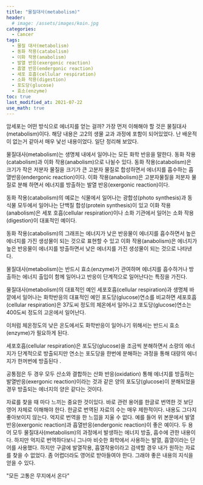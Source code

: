 ```yaml
---
title: "물질대사(metabolism)" 
header:
  # image: /assets/images/koin.jpg
categories:
  - Cancer
tags:
  - 물질 대사(metabolism)
  - 동화 작용(catabolism)
  - 이화 작용(anabolism)
  - 발열 반응(exergonic reaction)
  - 흡열 반응(endergonic reaction)
  - 세포 호흡(cellular respiration)
  - 소화 작용(digestion)
  - 포도당(glucose)
  - 효소(enzyme)
toc: true
last_modified_at: 2021-07-22
use_math: true
---
```


 암세포는 어떤 방식으로 에너지를 얻는 걸까? 가장 먼저 이해해야 할 것은 물질대사(metabolism)이다. 해당 내용은 고2의 생물 교과 과정에 포함이 되어있었다. 난 배운적이 없는거 같아서 매우 낯선 내용이었다. 일단 정리해 보았다.

 물질대사(metabolism)는 생명체 내에서 일어나는 모든 화학 반응을 말한다. 동화 작용(catabolism)과 이화 작용(anabolism)으로 나뉠수 있다. 동화 작용(catabolism)은 크기가 작은 저분자 물질을 크기가 큰 고분자 물질로 합성하면서 에너지를 흡수하는 흡열반응(endergonic reaction)이다. 이화 작용(anabolism)은 고분자물질을 저분자 물질로 분해 하면서 에너지를 방출하는 발열 반응(exergonic reaction)이다.  

 동화 작용(catabolism)의 예로는 식물에서 일어나는 광합성(photo synthesis)과 동식물 모두에서 일어나는 단백질 합성(protein synthesis)이 있고 이화 작용(anabolism)은 세포 호흡(cellular respiration)이나 소화 기관에서 일어는 소화 작용(digestion)이 대표적인 예이다.  

 동화 작용(catabolism)의 그래프는 에너지가 낮은 반응물이 에너지를 흡수하면서 높은 에너지를 가진 생성물이 되는 것으로 표현할 수 있고 이화 작용(anabolism)은 에너지가 높은 반응물이 에너지를 방출하면서 낮은 에너지를 가진 생성물이 되는 것으로 나타낸다.

 물질대사(metabolism)는 반드시 효소(enzyme)가 관여하며 에너지를 흡수하거나 방출하는 에너지 출입이 함께 일어나고 반응이 단계적으로 일어난다는 특징을 가진다.

 물질대사(metabolism)의 대표적인 예인 세포호흡(cellular respiration)과 생명체 바깥에서 일어나는 화학반응의 대표적인 예인 포도당(glucose)연소를 비교하면 세포호흡(cellular respiration)은 37도씨 정도의 체온에서 일어나고 포도당(glucose)연소는 400도씨 정도의 고온에서 일어난다.

 이처럼 체온정도의 낮은 온도에서도 화학반응이 일어나기 위해서는 반드시 효소(enzyme)가 필요하게 된다.

 세포호흡(cellular respiration)은 포도당(glucose)을 조금씩 분해하면서 소량의 에너지가 단계적으로 방출되지만 연소는 포도당을 한번에 분해하는 과정을 통해 대량의 에너지가 한꺼번에 방출된다 .

 공통점은 두 경우 모두 산소와 결합하는 산화 반응(oxidation) 통해 에너지를 방출하는 발열반응(exergonic reaction)이라는 것과 같은 양의 포도당(glucose)이 분해되었을경우 방출되는 에너지의 양은 같다는 것이다.

 자료를 찾을 때 마다 느끼는 중요한 것이있다. 바로 관련 용어를 한글로 번역한 것 보단 영어 자체로 이해해야 한다. 한글로 번역된 자료의 수는 매우 제한적이다. 내용도 그다지 좋아보이지 않는다. 억지로 번역을 한 느낌을 지울 수 없다. 예를 들어 위 본문에서 발열반응(exergonic reaction)과 흡열반응(endergonic reaction)이 좋은 예이다. 두 용어 모두 물질대사(metabolism)의 과정에서 발생하는 에너지 방출, 흡수에 관한 내용이다. 하지만 억지로 번역하다보니 그나마 비슷한 화학에서 사용하는 발열, 흡열이라는 단어를 사용했다. 하지만 구글에 발열작용, 흡열작용이라고 검색할 경우 내가 원하는 자료를 찾을 수 없었다.
 좀 어렵더라도 영어로 받아들여야 한다. 그래야 좋은 내용의 지식을 얻을 수 있다.

 "모든 고통은 무지에서 온다"
